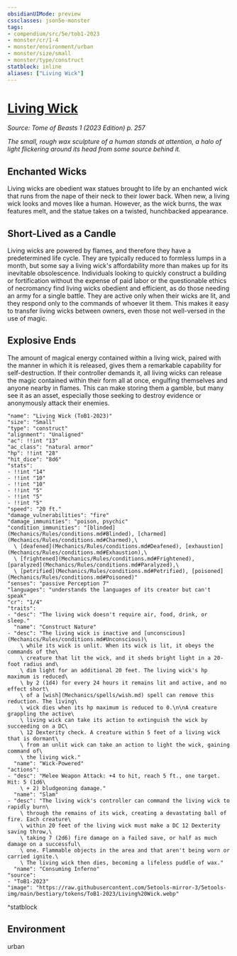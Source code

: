 ```yaml
---
obsidianUIMode: preview
cssclasses: json5e-monster
tags:
- compendium/src/5e/tob1-2023
- monster/cr/1-4
- monster/environment/urban
- monster/size/small
- monster/type/construct
statblock: inline
aliases: ["Living Wick"]
---
```

# [Living Wick](Mechanics\bestiary\construct/living-wick-tob1-2023.md)
*Source: Tome of Beasts 1 (2023 Edition) p. 257*  

*The small, rough wax sculpture of a human stands at attention, a halo of light flickering around its head from some source behind it.*

## Enchanted Wicks

Living wicks are obedient wax statues brought to life by an enchanted wick that runs from the nape of their neck to their lower back. When new, a living wick looks and moves like a human. However, as the wick burns, the wax features melt, and the statue takes on a twisted, hunchbacked appearance.

## Short-Lived as a Candle

Living wicks are powered by flames, and therefore they have a predetermined life cycle. They are typically reduced to formless lumps in a month, but some say a living wick's affordability more than makes up for its inevitable obsolescence. Individuals looking to quickly construct a building or fortification without the expense of paid labor or the questionable ethics of necromancy find living wicks obedient and efficient, as do those needing an army for a single battle. They are active only when their wicks are lit, and they respond only to the commands of whoever lit them. This makes it easy to transfer living wicks between owners, even those not well-versed in the use of magic.

## Explosive Ends

The amount of magical energy contained within a living wick, paired with the manner in which it is released, gives them a remarkable capability for self-destruction. If their controller demands it, all living wicks can release the magic contained within their form all at once, engulfing themselves and anyone nearby in flames. This can make storing them a gamble, but many see it as an asset, especially those seeking to destroy evidence or anonymously attack their enemies.

```statblock
"name": "Living Wick (ToB1-2023)"
"size": "Small"
"type": "construct"
"alignment": "Unaligned"
"ac": !!int "13"
"ac_class": "natural armor"
"hp": !!int "28"
"hit_dice": "8d6"
"stats":
- !!int "14"
- !!int "10"
- !!int "10"
- !!int "5"
- !!int "5"
- !!int "5"
"speed": "20 ft."
"damage_vulnerabilities": "fire"
"damage_immunities": "poison, psychic"
"condition_immunities": "[blinded](Mechanics/Rules/conditions.md#Blinded), [charmed](Mechanics/Rules/conditions.md#Charmed),\
  \ [deafened](Mechanics/Rules/conditions.md#Deafened), [exhaustion](Mechanics/Rules/conditions.md#Exhaustion),\
  \ [frightened](Mechanics/Rules/conditions.md#Frightened), [paralyzed](Mechanics/Rules/conditions.md#Paralyzed),\
  \ [petrified](Mechanics/Rules/conditions.md#Petrified), [poisoned](Mechanics/Rules/conditions.md#Poisoned)"
"senses": "passive Perception 7"
"languages": "understands the languages of its creator but can't speak"
"cr": "1/4"
"traits":
- "desc": "The living wick doesn't require air, food, drink, or sleep."
  "name": "Construct Nature"
- "desc": "The living wick is inactive and [unconscious](Mechanics/Rules/conditions.md#Unconscious)\
    \ while its wick is unlit. When its wick is lit, it obeys the commands of the\
    \ creature that lit the wick, and it sheds bright light in a 20-foot radius and\
    \ dim light for an additional 20 feet. The living wick's hp maximum is reduced\
    \ by 2 (1d4) for every 24 hours it remains lit and active, and no effect short\
    \ of a [wish](Mechanics/spells/wish.md) spell can remove this reduction. The living\
    \ wick dies when its hp maximum is reduced to 0.\n\nA creature grappling the active\
    \ living wick can take its action to extinguish the wick by succeeding on a DC\
    \ 12 Dexterity check. A creature within 5 feet of a living wick that is dormant\
    \ from an unlit wick can take an action to light the wick, gaining command of\
    \ the living wick."
  "name": "Wick-Powered"
"actions":
- "desc": "Melee Weapon Attack: +4 to hit, reach 5 ft., one target. Hit: 5 (1d6\
    \ + 2) bludgeoning damage."
  "name": "Slam"
- "desc": "The living wick's controller can command the living wick to rapidly burn\
    \ through the remains of its wick, creating a devastating ball of fire. Each creature\
    \ within 20 feet of the living wick must make a DC 12 Dexterity saving throw,\
    \ taking 7 (2d6) fire damage on a failed save, or half as much damage on a successful\
    \ one. Flammable objects in the area and that aren't being worn or carried ignite.\
    \ The living wick then dies, becoming a lifeless puddle of wax."
  "name": "Consuming Inferno"
"source":
- "ToB1-2023"
"image": "https://raw.githubusercontent.com/5etools-mirror-3/5etools-img/main/bestiary/tokens/ToB1-2023/Living%20Wick.webp"
```
^statblock

## Environment

urban